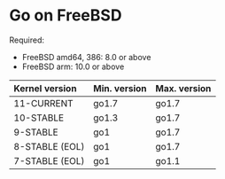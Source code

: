 # Go on FreeBSD

Required:

  * FreeBSD amd64, 386: 8.0 or above
  * FreeBSD arm: 10.0 or above

| **Kernel version** | **Min. version**    | **Max. version**    |
|:-------------------|:--------------------|:--------------------|
| 11-CURRENT         | go1.7               | go1.7               |
| 10-STABLE          | go1.3               | go1.7               |
| 9-STABLE           | go1                 | go1.7               |
| 8-STABLE (EOL)     | go1                 | go1.7               |
| 7-STABLE (EOL)     | go1                 | go1.1               |